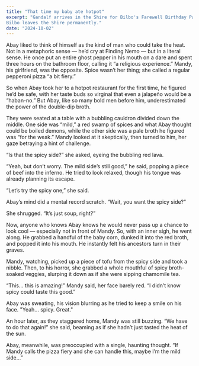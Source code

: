 ```yaml
---
title: "That time my baby ate hotpot"
excerpt: "Gandalf arrives in the Shire for Bilbo's Farewell Birthday Party.
Bilbo leaves the Shire permanently."
date: "2024-10-02"
---
```


Abay liked to think of himself as the kind of man who could take the heat. Not in a metaphoric sense — he’d cry at Finding Nemo — but in a literal sense. He once put an entire ghost pepper in his mouth on a dare and spent three hours on the bathroom floor, calling it “a religious experience.” Mandy, his girlfriend, was the opposite. Spice wasn’t her thing; she called a regular pepperoni pizza “a bit fiery.”

So when Abay took her to a hotpot restaurant for the first time, he figured he’d be safe, with her taste buds so virginal that even a jalapeño would be a “haban-no.” But Abay, like so many bold men before him, underestimated the power of the double-dip broth.

They were seated at a table with a bubbling cauldron divided down the middle. One side was “mild,” a red swamp of spices and what Abay thought could be boiled demons, while the other side was a pale broth he figured was “for the weak.” Mandy looked at it skeptically, then turned to him, her gaze betraying a hint of challenge.

“Is that the spicy side?” she asked, eyeing the bubbling red lava.

“Yeah, but don’t worry. The mild side’s still good,” he said, popping a piece of beef into the inferno. He tried to look relaxed, though his tongue was already planning its escape.

“Let’s try the spicy one,” she said.

Abay’s mind did a mental record scratch. “Wait, you want the spicy side?”

She shrugged. “It’s just soup, right?”

Now, anyone who knows Abay knows he would never pass up a chance to look cool — especially not in front of Mandy. So, with an inner sigh, he went along. He grabbed a handful of the baby corn, dunked it into the red broth, and popped it into his mouth. He instantly felt his ancestors turn in their graves.

Mandy, watching, picked up a piece of tofu from the spicy side and took a nibble. Then, to his horror, she grabbed a whole mouthful of spicy broth-soaked veggies, slurping it down as if she were sipping chamomile tea.

“This… this is amazing!” Mandy said, her face barely red. “I didn’t know spicy could taste this good.”

Abay was sweating, his vision blurring as he tried to keep a smile on his face. "Yeah... spicy. Great."

An hour later, as they staggered home, Mandy was still buzzing. “We have to do that again!” she said, beaming as if she hadn’t just tasted the heat of the sun.

Abay, meanwhile, was preoccupied with a single, haunting thought. “If Mandy calls the pizza fiery and she can handle this, maybe I’m the mild side…”
